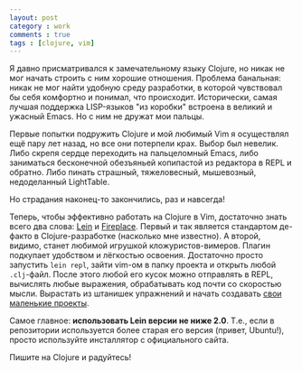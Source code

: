 ```yaml
---
layout: post
category : work
comments : true
tags : [clojure, vim]
---
```


Я давно присматривался к замечательному языку Clojure, но никак не мог начать строить с ним хорошие отношения.
Проблема банальная: никак не мог найти удобную среду разработки, в которой чувствовал бы себя комфортно и понимал, что происходит.
Исторически, самая лучшая поддержка LISP-языков "из коробки" встроена в великий и ужасный Emacs.
Но с ним не дружат мои пальцы.

Первые попытки подружить Clojure и мой любимый Vim я осуществлял ещё пару лет назад, но все они потерпели крах.
Выбор был невелик.
Либо скрепя сердце переходить на пальцеломный Emacs, либо заниматься бесконечной обезъяньей копипастой из редактора в REPL и обратно.
Либо пинать страшный, тяжеловесный, мышевозный, недоделанный LightTable.

Но страдания наконец-то закончились, раз и навсегда!

Теперь, чтобы эффективно работать на Clojure в Vim, достаточно знать всего два слова: [Lein](http://leiningen.org/) и [Fireplace](http://leiningen.org/).
Первый и так является стандартом де-факто в Clojure-разработке (насколько мне известно).
А второй, видимо, станет любимой игрушкой кложуристов-вимеров.
Плагин подкупает удобством и лёгкостью освоения.
Достаточно просто запустить `lein repl`, зайти vim-ом в папку проекта и открыть любой `.clj`-файл.
После этого любой его кусок можно отправлять в REPL, вычислять любые выражения, обрабатывать код почти со скоростью мысли.
Вырастать из штанишек упражнений и начать создавать [свои маленькие проекты](https://github.com/ahitrin/clokado).

Самое главное: **использовать Lein версии не ниже 2.0**.
Т.е., если в репозитории используется более старая его версия (привет, Ubuntu!), просто используйте инсталлятор с официального сайта.

Пишите на Clojure и радуйтесь!
